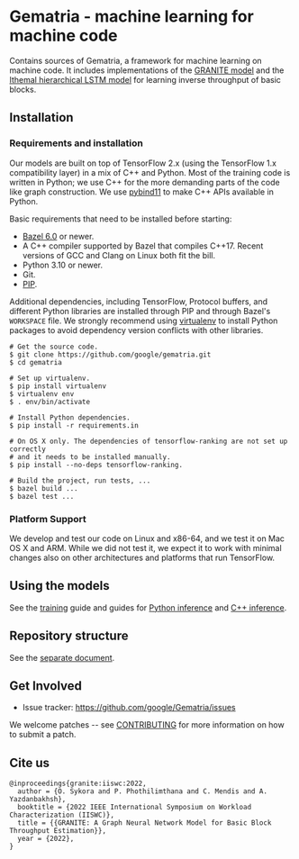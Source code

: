 # Gematria - machine learning for machine code

Contains sources of Gematria, a framework for machine learning on machine code.
It includes implementations of the
[GRANITE model](https://arxiv.org/abs/2210.03894) and the
[Ithemal hierarchical LSTM model](https://arxiv.org/abs/1808.07412) for learning
inverse throughput of basic blocks.

## Installation

### Requirements and installation

Our models are built on top of TensorFlow 2.x (using the TensorFlow 1.x
compatibility layer) in a mix of C++ and Python. Most of the training code is
written in Python; we use C++ for the more demanding parts of the code like
graph construction. We use [pybind11](https://github.com/pybind/pybind11) to
make C++ APIs available in Python.

Basic requirements that need to be installed before starting:

*   [Bazel 6.0](https://bazel.build) or newer.
*   A C++ compiler supported by Bazel that compiles C++17. Recent versions of
    GCC and Clang on Linux both fit the bill.
*   Python 3.10 or newer.
*   Git.
*   [PIP](https://pypi.org/project/pip/).

Additional dependencies, including TensorFlow, Protocol buffers, and different
Python libraries are installed through PIP and through Bazel's `WORKSPACE` file.
We strongly recommend using
[virtualenv](https://pypi.org/project/virtualenv/) to install Python packages to
avoid dependency version conflicts with other libraries.

```shell
# Get the source code.
$ git clone https://github.com/google/gematria.git
$ cd gematria

# Set up virtualenv.
$ pip install virtualenv
$ virtualenv env
$ . env/bin/activate

# Install Python dependencies.
$ pip install -r requirements.in

# On OS X only. The dependencies of tensorflow-ranking are not set up correctly
# and it needs to be installed manually.
$ pip install --no-deps tensorflow-ranking.

# Build the project, run tests, ...
$ bazel build ...
$ bazel test ...
```

### Platform Support

We develop and test our code on Linux and x86-64, and we test it on Mac OS X and
ARM. While we did not test it, we expect it to work with minimal changes also on
other architectures and platforms that run TensorFlow.

## Using the models

See the [training](g3doc/training.md) guide and guides for [Python inference](g3doc/inference-api.md) and [C++ inference](g3doc/granite-inference-api.md).

## Repository structure

See the [separate document](g3doc/code-structure.md).

## Get Involved

*   Issue tracker: https://github.com/google/Gematria/issues

We welcome patches -- see [CONTRIBUTING](CONTRIBUTING) for more information on
how to submit a patch.

## Cite us

```
@inproceedings{granite:iiswc:2022,
  author = {O. Sykora and P. Phothilimthana and C. Mendis and A. Yazdanbakhsh},
  booktitle = {2022 IEEE International Symposium on Workload Characterization (IISWC)},
  title = {{GRANITE: A Graph Neural Network Model for Basic Block Throughput Estimation}},
  year = {2022},
}
```
